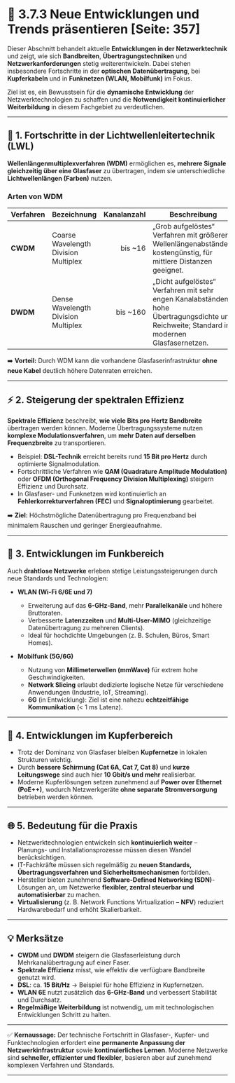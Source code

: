 # 🚀 3.7.3 Neue Entwicklungen und Trends präsentieren [Seite: 357]

Dieser Abschnitt behandelt aktuelle **Entwicklungen in der Netzwerktechnik** und zeigt, wie sich **Bandbreiten**, **Übertragungstechniken** und **Netzwerkanforderungen** stetig weiterentwickeln. Dabei stehen insbesondere Fortschritte in der **optischen Datenübertragung**, bei **Kupferkabeln** und in **Funknetzen (WLAN, Mobilfunk)** im Fokus.

Ziel ist es, ein Bewusstsein für die **dynamische Entwicklung** der Netzwerktechnologien zu schaffen und die **Notwendigkeit kontinuierlicher Weiterbildung** in diesem Fachgebiet zu verdeutlichen.

---

## 🌈 1. Fortschritte in der Lichtwellenleitertechnik (LWL)

**Wellenlängenmultiplexverfahren (WDM)** ermöglichen es, **mehrere Signale gleichzeitig über eine Glasfaser** zu übertragen, indem sie unterschiedliche **Lichtwellenlängen (Farben)** nutzen.

### **Arten von WDM**

| Verfahren | Bezeichnung                          | Kanalanzahl | Beschreibung                                                                                                                               |
| --------- | ------------------------------------ | ----------: | ------------------------------------------------------------------------------------------------------------------------------------------ |
| **CWDM**  | Coarse Wavelength Division Multiplex |     bis ~16 | „Grob aufgelöstes“ Verfahren mit größeren Wellenlängenabständen; kostengünstig, für mittlere Distanzen geeignet.                           |
| **DWDM**  | Dense Wavelength Division Multiplex  |    bis ~160 | „Dicht aufgelöstes“ Verfahren mit sehr engen Kanalabständen; hohe Übertragungsdichte und Reichweite; Standard in modernen Glasfasernetzen. |

➡️ **Vorteil:** Durch WDM kann die vorhandene Glasfaserinfrastruktur **ohne neue Kabel** deutlich höhere Datenraten erreichen.

---

## ⚡ 2. Steigerung der spektralen Effizienz

**Spektrale Effizienz** beschreibt, **wie viele Bits pro Hertz Bandbreite** übertragen werden können.
Moderne Übertragungssysteme nutzen **komplexe Modulationsverfahren**, um **mehr Daten auf derselben Frequenzbreite** zu transportieren.

* Beispiel: **DSL-Technik** erreicht bereits rund **15 Bit pro Hertz** durch optimierte Signalmodulation.
* Fortschrittliche Verfahren wie **QAM (Quadrature Amplitude Modulation)** oder **OFDM (Orthogonal Frequency Division Multiplexing)** steigern Effizienz und Durchsatz.
* In Glasfaser- und Funknetzen wird kontinuierlich an **Fehlerkorrekturverfahren (FEC)** und **Signaloptimierung** gearbeitet.

➡️ **Ziel:** Höchstmögliche Datenübertragung pro Frequenzband bei minimalem Rauschen und geringer Energieaufnahme.

---

## 📶 3. Entwicklungen im Funkbereich

Auch **drahtlose Netzwerke** erleben stetige Leistungssteigerungen durch neue Standards und Technologien:

* **WLAN (Wi-Fi 6/6E und 7)**

  * Erweiterung auf das **6-GHz-Band**, mehr **Parallelkanäle** und höhere Bruttoraten.
  * Verbesserte **Latenzzeiten** und **Multi-User-MIMO** (gleichzeitige Datenübertragung zu mehreren Clients).
  * Ideal für hochdichte Umgebungen (z. B. Schulen, Büros, Smart Homes).

* **Mobilfunk (5G/6G)**

  * Nutzung von **Millimeterwellen (mmWave)** für extrem hohe Geschwindigkeiten.
  * **Network Slicing** erlaubt dedizierte logische Netze für verschiedene Anwendungen (Industrie, IoT, Streaming).
  * **6G** (in Entwicklung): Ziel ist eine nahezu **echtzeitfähige Kommunikation** (< 1 ms Latenz).

---

## 🧱 4. Entwicklungen im Kupferbereich

* Trotz der Dominanz von Glasfaser bleiben **Kupfernetze** in lokalen Strukturen wichtig.
* Durch **bessere Schirmung (Cat 6A, Cat 7, Cat 8)** und **kurze Leitungswege** sind auch hier **10 Gbit/s und mehr** realisierbar.
* Moderne Kupferlösungen setzen zunehmend auf **Power over Ethernet (PoE++)**, wodurch Netzwerkgeräte **ohne separate Stromversorgung** betrieben werden können.

---

## 🌐 5. Bedeutung für die Praxis

* Netzwerktechnologien entwickeln sich **kontinuierlich weiter** – Planungs- und Installationsprozesse müssen diesen Wandel berücksichtigen.
* IT-Fachkräfte müssen sich regelmäßig zu **neuen Standards, Übertragungsverfahren und Sicherheitsmechanismen** fortbilden.
* Hersteller bieten zunehmend **Software-Defined Networking (SDN)**-Lösungen an, um Netzwerke **flexibler, zentral steuerbar und automatisierbar** zu machen.
* **Virtualisierung** (z. B. Network Functions Virtualization – **NFV**) reduziert Hardwarebedarf und erhöht Skalierbarkeit.

---

## 💡 Merksätze

* **CWDM** und **DWDM** steigern die Glasfaserleistung durch Mehrkanalübertragung auf einer Faser.
* **Spektrale Effizienz** misst, wie effektiv die verfügbare Bandbreite genutzt wird.
* **DSL**: ca. **15 Bit/Hz** → Beispiel für hohe Effizienz in Kupfernetzen.
* **WLAN 6E** nutzt zusätzlich das **6-GHz-Band** und verbessert Stabilität und Durchsatz.
* **Regelmäßige Weiterbildung** ist notwendig, um mit technologischen Entwicklungen Schritt zu halten.

---

✅ **Kernaussage:**
Der technische Fortschritt in Glasfaser-, Kupfer- und Funktechnologien erfordert eine **permanente Anpassung der Netzwerkinfrastruktur** sowie **kontinuierliches Lernen**. Moderne Netzwerke sind **schneller, effizienter und flexibler**, basieren aber auf zunehmend komplexen Verfahren und Standards.


---
